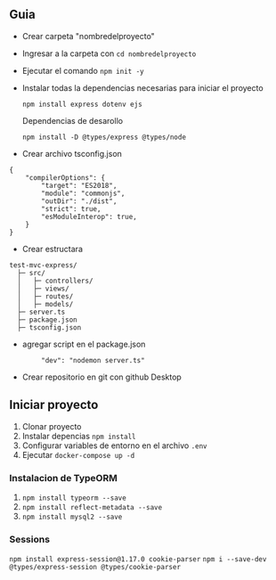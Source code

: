 ## Guia
* Crear carpeta "nombredelproyecto"
* Ingresar a la carpeta con  ```cd nombredelproyecto```
* Ejecutar el comando ```npm init -y```
* Instalar todas la dependencias necesarias para iniciar el proyecto
    ```
    npm install express dotenv ejs 
    ```
    Dependencias de desarollo 

    ```
    npm install -D @types/express @types/node
    ```
* Crear archivo tsconfig.json
```
{
    "compilerOptions": {
        "target": "ES2018",
        "module": "commonjs",
        "outDir": "./dist",
        "strict": true,
        "esModuleInterop": true,
    }
}
```

* Crear estructara 
```
test-mvc-express/
  ├─ src/
  │   ├─ controllers/
  │   ├─ views/
  │   ├─ routes/
  │   ├─ models/
  ├─ server.ts
  ├─ package.json
  ├─ tsconfig.json

```

* agregar script en el package.json
```
		"dev": "nodemon server.ts"
```

* Crear repositorio en git con github Desktop

## Iniciar proyecto
1. Clonar proyecto
2. Instalar depencias ```npm install```
3. Configurar variables de entorno en el archivo  ```.env ```
4. Ejecutar  ```docker-compose up -d```


### Instalacion de TypeORM
1. ```npm install typeorm --save```
2. ```npm install reflect-metadata --save```
3. ```npm install mysql2 --save```

### Sessions
```npm install express-session@1.17.0 cookie-parser```
```npm i --save-dev @types/express-session @types/cookie-parser ```
